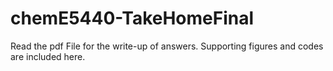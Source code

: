 # chemE5440-TakeHomeFinal

Read the pdf File for the write-up of answers. Supporting figures and codes are included here.
